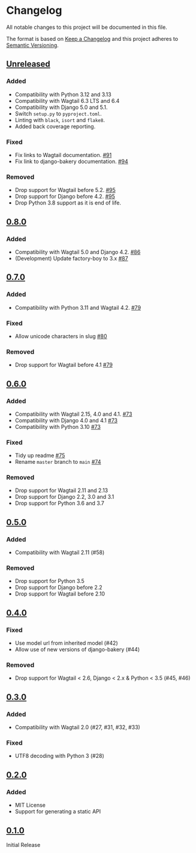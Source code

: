 # Changelog

All notable changes to this project will be documented in this file.

The format is based on [Keep a Changelog](http://keepachangelog.com/en/1.0.0/)
and this project adheres to [Semantic Versioning](http://semver.org/spec/v2.0.0.html).

## [Unreleased](https://github.com/wagtail-nest/wagtail-bakery/compare/0.8.0...HEAD)

### Added

- Compatibility with Python 3.12 and 3.13
- Compatibility with Wagtail 6.3 LTS and 6.4
- Compatibility with Django 5.0 and 5.1.
- Switch `setup.py` to `pyproject.toml`.
- Linting with `black`, `isort` and `flake8`.
- Added back coverage reporting.

### Fixed

- Fix links to Wagtail documentation. [#91](https://github.com/wagtail-nest/wagtail-bakery/pull/91)
- Fix link to django-bakery documentation. [#94](https://github.com/wagtail-nest/wagtail-bakery/pull/94)

### Removed

- Drop support for Wagtail before 5.2. [#95](https://github.com/wagtail-nest/wagtail-bakery/pull/95)
- Drop support for Django before 4.2. [#95](https://github.com/wagtail-nest/wagtail-bakery/pull/95)
- Drop Python 3.8 support as it is end of life.

## [0.8.0](https://github.com/wagtail-nest/wagtail-bakery/compare/0.7.0...0.8.0)

### Added

- Compatibility with Wagtail 5.0 and Django 4.2. [#86](https://github.com/wagtail-nest/wagtail-bakery/pull/86)
- (Development) Update factory-boy to 3.x [#87](https://github.com/wagtail-nest/wagtail-bakery/pull/87)

## [0.7.0](https://github.com/wagtail-nest/wagtail-bakery/compare/0.6.0...0.7.0)

### Added

- Compatibility with Python 3.11 and Wagtail 4.2. [#79](https://github.com/wagtail/wagtail-bakery/pull/79)

### Fixed

- Allow unicode characters in slug [#80](https://github.com/wagtail-nest/wagtail-bakery/pull/80)

### Removed

- Drop support for Wagtail before 4.1 [#79](https://github.com/wagtail/wagtail-bakery/pull/79)

## [0.6.0](https://github.com/wagtail-nest/wagtail-bakery/compare/0.5.0...0.6.0)

### Added

- Compatibility with Wagtail 2.15, 4.0 and 4.1. [#73](https://github.com/wagtail-nest/wagtail-bakery/pull/73)
- Compatibility with Django 4.0 and 4.1 [#73](https://github.com/wagtail-nest/wagtail-bakery/pull/73)
- Compatibility with Python 3.10 [#73](https://github.com/wagtail-nest/wagtail-bakery/pull/73)

### Fixed

- Tidy up readme [#75](https://github.com/wagtail-nest/wagtail-bakery/pull/75)
- Rename `master` branch to `main` [#74](https://github.com/wagtail-nest/wagtail-bakery/issues/74)

### Removed

- Drop support for Wagtail 2.11 and 2.13
- Drop support for Django 2.2, 3.0 and 3.1
- Drop support for Python 3.6 and 3.7

## [0.5.0](https://github.com/wagtail-nest/wagtail-bakery/compare/0.4.0...0.5.0)

### Added

- Compatibility with Wagtail 2.11 (#58)

### Removed

- Drop support for Python 3.5
- Drop support for Django before 2.2
- Drop support for Wagtail before 2.10

## [0.4.0](https://github.com/wagtail-nest/wagtail-bakery/compare/0.3.0...0.4.0)

### Fixed

- Use model url from inherited model (#42)
- Allow use of new versions of django-bakery (#44)

### Removed

- Drop support for Wagtail < 2.6, Django < 2.x & Python < 3.5 (#45, #46)

## [0.3.0](https://github.com/wagtail-nest/wagtail-bakery/compare/0.2.0...0.3.0)

### Added

- Compatibility with Wagtail 2.0 (#27, #31, #32, #33)

### Fixed

- UTF8 decoding with Python 3 (#28)

## [0.2.0](https://github.com/wagtail-nest/wagtail-bakery/compare/0.1.0...0.2.0)

### Added

- MIT License
- Support for generating a static API

## [0.1.0](https://github.com/wagtail-nest/wagtail-bakery/compare/8ad37f6a733699c339bd50a965cc1b0387898205...0.1.0)

Initial Release

